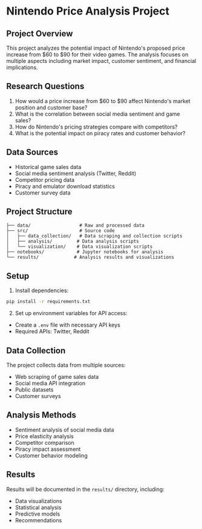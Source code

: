 # Nintendo Price Analysis Project

## Project Overview
This project analyzes the potential impact of Nintendo's proposed price increase from $60 to $90 for their video games. The analysis focuses on multiple aspects including market impact, customer sentiment, and financial implications.

## Research Questions
1. How would a price increase from $60 to $90 affect Nintendo's market position and customer base?
2. What is the correlation between social media sentiment and game sales?
3. How do Nintendo's pricing strategies compare with competitors?
4. What is the potential impact on piracy rates and customer behavior?

## Data Sources
- Historical game sales data
- Social media sentiment analysis (Twitter, Reddit)
- Competitor pricing data
- Piracy and emulator download statistics
- Customer survey data

## Project Structure
```
├── data/                  # Raw and processed data
├── src/                   # Source code
│   ├── data_collection/   # Data scraping and collection scripts
│   ├── analysis/         # Data analysis scripts
│   └── visualization/    # Data visualization scripts
├── notebooks/            # Jupyter notebooks for analysis
└── results/             # Analysis results and visualizations
```

## Setup
1. Install dependencies:
```bash
pip install -r requirements.txt
```

2. Set up environment variables for API access:
- Create a `.env` file with necessary API keys
- Required APIs: Twitter, Reddit

## Data Collection
The project collects data from multiple sources:
- Web scraping of game sales data
- Social media API integration
- Public datasets
- Customer surveys

## Analysis Methods
- Sentiment analysis of social media data
- Price elasticity analysis
- Competitor comparison
- Piracy impact assessment
- Customer behavior modeling

## Results
Results will be documented in the `results/` directory, including:
- Data visualizations
- Statistical analysis
- Predictive models
- Recommendations 